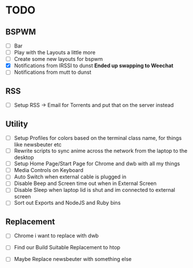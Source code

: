 # TODO #

## BSPWM ##
 - [ ] Bar
 - [ ] Play with the Layouts a little more
 - [ ] Create some new layouts for bspwm
 - [x] Notifications from IRSSI to dunst __Ended up swapping to Weechat__
 - [ ] Notifications from mutt to dunst

## RSS ##
 - [ ] Setup RSS -> Email for Torrents and put that on the server instead

## Utility ##
 - [ ] Setup Profiles for colors based on the terminal class name, for things like newsbeuter etc
 - [ ] Rewrite scripts to sync anime across the network from the laptop to the desktop
 - [ ] Setup Home Page/Start Page for Chrome and dwb with all my things
 - [ ] Media Controls on Keyboard
 - [ ] Auto Switch when external cable is plugged in
 - [ ] Disable Beep and Screen time out when in External Screen
 - [ ] Disable Sleep when laptop lid is shut and im connected to external screen
 - [ ] Sort out Exports and NodeJS and Ruby bins

## Replacement ##
 - [ ] Chrome i want to replace with dwb
 - [ ] Find our Build Suitable Replacement to htop
 - [ ] Maybe Replace newsbeuter with something else


